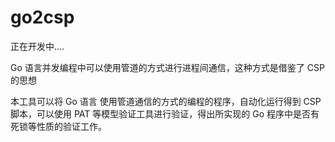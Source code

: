 # go2csp
正在开发中....

Go 语言并发编程中可以使用管道的方式进行进程间通信，这种方式是借鉴了 CSP 的思想

本工具可以将 Go 语言 使用管道通信的方式的编程的程序，自动化运行得到 CSP 脚本，可以使用 PAT 等模型验证工具进行验证，得出所实现的 Go 程序中是否有死锁等性质的验证工作。